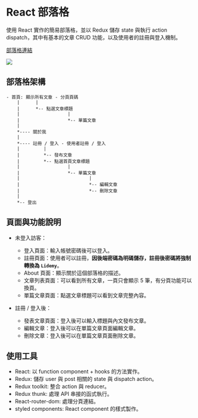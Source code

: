 # React 部落格

使用 React 實作的簡易部落格，並以 Redux 儲存 state 與執行 action dispatch，其中有基本的文章 CRUD 功能，以及使用者的註冊與登入機制。

[部落格連結](https://ericcch24.github.io/w24-react-redux-blog/)

![](https://i.imgur.com/TEj0XcP.png)

## 部落格架構

```
- 首頁: 顯示所有文章 - 分頁頁碼
    |      |
    |      *-- 點選文章標題
    |                  |
    |                  *-- 單篇文章
    |
    *---- 關於我
    |
    *---- 註冊 / 登入 - 使用者註冊 / 登入
    |         |
    |         *-- 發布文章
    |         *-- 點選首頁文章標題
    |                  |
    |                  *-- 單篇文章
    |                          |
    |                          *-- 編輯文章
    |                          *-- 刪除文章
    |
    *-- 登出

```

## 頁面與功能說明

- 未登入訪客：

  - 登入頁面：輸入帳號密碼後可以登入。
  - 註冊頁面：使用者可以註冊，**因後端密碼為明碼儲存，註冊後密碼將強制轉換為 `Lidemy`**。
  - About 頁面：顯示關於這個部落格的描述。
  - 文章列表頁面：可以看到所有文章，一頁只會顯示 5 筆，有分頁功能可以換頁。
  - 單篇文章頁面：點選文章標題可以看到文章完整內容。

- 註冊 / 登入後：
  - 發表文章頁面：登入後可以輸入標題與內文發布文章。
  - 編輯文章：登入後可以在單篇文章頁面編輯文章。
  - 刪除文章：登入後可以在單篇文章頁面刪除文章。

## 使用工具

- React: 以 function component + hooks 的方法實作。
- Redux: 儲存 user 與 post 相關的 state 與 dispatch action。
- Redux toolkit: 整合 action 與 reducer。
- Redux thunk: 處理 API 串接的函式執行。
- React-router-dom: 處理分頁連結。
- styled components: React component 的樣式製作。
